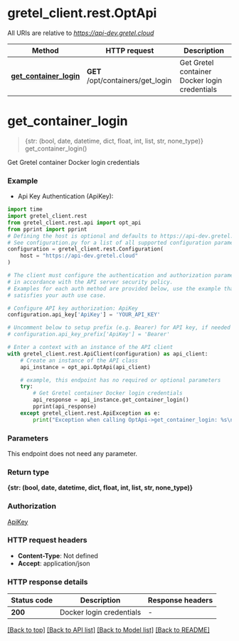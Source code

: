 # gretel_client.rest.OptApi

All URIs are relative to *https://api-dev.gretel.cloud*

Method | HTTP request | Description
------------- | ------------- | -------------
[**get_container_login**](OptApi.md#get_container_login) | **GET** /opt/containers/get_login | Get Gretel container Docker login credentials


# **get_container_login**
> {str: (bool, date, datetime, dict, float, int, list, str, none_type)} get_container_login()

Get Gretel container Docker login credentials

### Example

* Api Key Authentication (ApiKey):
```python
import time
import gretel_client.rest
from gretel_client.rest.api import opt_api
from pprint import pprint
# Defining the host is optional and defaults to https://api-dev.gretel.cloud
# See configuration.py for a list of all supported configuration parameters.
configuration = gretel_client.rest.Configuration(
    host = "https://api-dev.gretel.cloud"
)

# The client must configure the authentication and authorization parameters
# in accordance with the API server security policy.
# Examples for each auth method are provided below, use the example that
# satisfies your auth use case.

# Configure API key authorization: ApiKey
configuration.api_key['ApiKey'] = 'YOUR_API_KEY'

# Uncomment below to setup prefix (e.g. Bearer) for API key, if needed
# configuration.api_key_prefix['ApiKey'] = 'Bearer'

# Enter a context with an instance of the API client
with gretel_client.rest.ApiClient(configuration) as api_client:
    # Create an instance of the API class
    api_instance = opt_api.OptApi(api_client)

    # example, this endpoint has no required or optional parameters
    try:
        # Get Gretel container Docker login credentials
        api_response = api_instance.get_container_login()
        pprint(api_response)
    except gretel_client.rest.ApiException as e:
        print("Exception when calling OptApi->get_container_login: %s\n" % e)
```


### Parameters
This endpoint does not need any parameter.

### Return type

**{str: (bool, date, datetime, dict, float, int, list, str, none_type)}**

### Authorization

[ApiKey](../README.md#ApiKey)

### HTTP request headers

 - **Content-Type**: Not defined
 - **Accept**: application/json


### HTTP response details
| Status code | Description | Response headers |
|-------------|-------------|------------------|
**200** | Docker login credentials |  -  |

[[Back to top]](#) [[Back to API list]](../README.md#documentation-for-api-endpoints) [[Back to Model list]](../README.md#documentation-for-models) [[Back to README]](../README.md)

